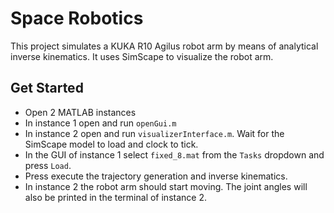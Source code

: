 # Space Robotics
This project simulates a KUKA R10 Agilus robot arm by means of analytical inverse kinematics. It uses SimScape to visualize the robot arm.

## Get Started

* Open 2 MATLAB instances
* In instance 1 open and run `openGui.m`
* In instance 2 open and run `visualizerInterface.m`. Wait for the SimScape model to load and clock to tick.
* In the GUI of instance 1 select `fixed_8.mat` from the `Tasks` dropdown and press `Load`.
* Press execute the trajectory generation and inverse kinematics.
* In instance 2 the robot arm should start moving. The joint angles will also be printed in the terminal of instance 2.

